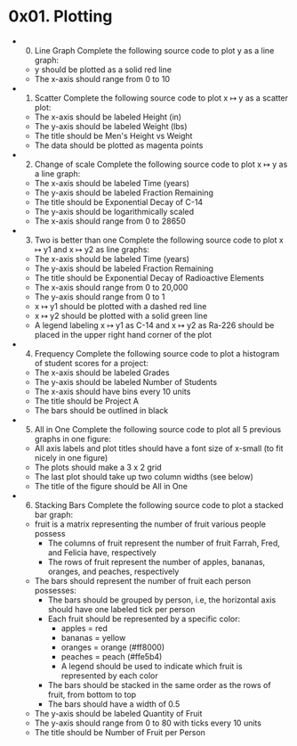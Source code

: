 # 0x01. Plotting

* 0. Line Graph
  Complete the following source code to plot y as a line graph:

  * y should be plotted as a solid red line
  * The x-axis should range from 0 to 10

* 1. Scatter
  Complete the following source code to plot x ↦ y as a scatter plot:

  * The x-axis should be labeled Height (in)
  * The y-axis should be labeled Weight (lbs)
  * The title should be Men's Height vs Weight
  * The data should be plotted as magenta points

* 2. Change of scale
  Complete the following source code to plot x ↦ y as a line graph:

  * The x-axis should be labeled Time (years)
  * The y-axis should be labeled Fraction Remaining
  * The title should be Exponential Decay of C-14
  * The y-axis should be logarithmically scaled
  * The x-axis should range from 0 to 28650

* 3. Two is better than one
  Complete the following source code to plot x ↦ y1 and x ↦ y2 as line graphs:

	* The x-axis should be labeled Time (years)
	* The y-axis should be labeled Fraction Remaining
	* The title should be Exponential Decay of Radioactive Elements
	* The x-axis should range from 0 to 20,000
	* The y-axis should range from 0 to 1
	* x ↦ y1 should be plotted with a dashed red line
	* x ↦ y2 should be plotted with a solid green line
	* A legend labeling x ↦ y1 as C-14 and x ↦ y2 as Ra-226 should be placed in the upper right hand corner		of the plot

* 4. Frequency
  Complete the following source code to plot a histogram of student scores for a project:

	* The x-axis should be labeled Grades
	* The y-axis should be labeled Number of Students
	* The x-axis should have bins every 10 units
	* The title should be Project A
	* The bars should be outlined in black

* 5. All in One
  Complete the following source code to plot all 5 previous graphs in one figure:

	* All axis labels and plot titles should have a font size of x-small (to fit nicely in one figure)
	* The plots should make a 3 x 2 grid
	* The last plot should take up two column widths (see below)
	* The title of the figure should be All in One

* 6. Stacking Bars
Complete the following source code to plot a stacked bar graph:

	* fruit is a matrix representing the number of fruit various people possess
		* The columns of fruit represent the number of fruit Farrah, Fred, and Felicia have, respectively
		* The rows of fruit represent the number of apples, bananas, oranges, and peaches, respectively
	* The bars should represent the number of fruit each person possesses:
		* The bars should be grouped by person, i.e, the horizontal axis should have one labeled tick per person
		* Each fruit should be represented by a specific color:
		  * apples = red
		  * bananas = yellow
		  * oranges = orange (#ff8000)
		  * peaches = peach (#ffe5b4)
		  * A legend should be used to indicate which fruit is represented by each color
		* The bars should be stacked in the same order as the rows of fruit, from bottom to top
		* The bars should have a width of 0.5
	* The y-axis should be labeled Quantity of Fruit
	* The y-axis should range from 0 to 80 with ticks every 10 units
	* The title should be Number of Fruit per Person
